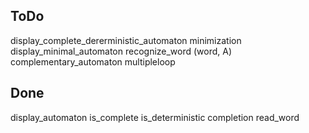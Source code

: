 ##  ToDo

display_complete_dererministic_automaton
minimization
display_minimal_automaton
recognize_word (word, A)
complementary_automaton
multipleloop 

## Done

display_automaton
is_complete
is_deterministic
completion
read_word